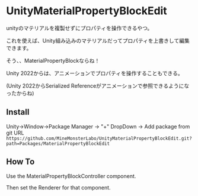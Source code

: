 # UnityMaterialPropertyBlockEdit
unityのマテリアルを複製せずにプロパティを操作できるやつ。

これを使えば、Unity組み込みのマテリアルだってプロパティを上書きして編集できます。

そう、、MaterialPropertyBlockならね！

Unity 2022からは、アニメーションでプロパティを操作することもできる。

(Unity 2022からSerialized Referenceがアニメーションで参照できるようになったからね)

## Install
Unity->Window->Package Manager -> "+" DropDown -> Add package from git URL
`https://github.com/MineMonsterLabo/UnityMaterialPropertyBlockEdit.git?path=Packages/MaterialPropertyBlockEdit`

## How To

Use the MaterialPropertyBlockController component.

Then set the Renderer for that component.
